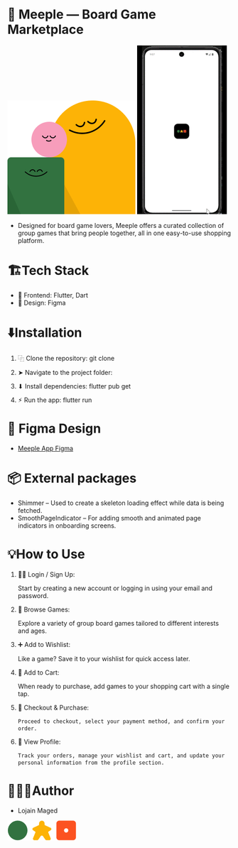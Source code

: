 #   🧩 Meeple — Board Game Marketplace 
  ![Meeple](assets/images/readme.png)            ![App Demo](assets/images/reco.gif) 
  



- Designed for board game lovers, Meeple offers a curated collection of group games that bring people together, all in one easy-to-use shopping platform.

#  🏗️Tech Stack
- 👾 Frontend: Flutter, Dart
- 🎨 Design: Figma


# ⬇️Installation
1. ⿻ Clone the repository:
git clone 

2. ➤ Navigate to the project folder:

3. ⬇ Install dependencies:
flutter pub get

4. ⚡︎ Run the app:
flutter run


# 🎨 Figma Design
 - [Meeple App Figma](https://www.figma.com/design/ldc33ysfM3kJErTUbO9dyb/Meeple-App?node-id=0-1&t=sE0vanjnqwQVfTsu-1)

 # 📦 External packages
 - Shimmer – Used to create a skeleton loading effect while data is being fetched.
 - SmoothPageIndicator – For adding smooth and animated page indicators in onboarding screens.

# 💡How to Use
1. ✍🏽 Login / Sign Up:

      Start by creating a new account or logging in using your email and password.

2. 👀 Browse Games:

      Explore a variety of group board games tailored to different interests and ages.
   
   
3. ➕ Add to Wishlist:

      Like a game? Save it to your wishlist for quick access later.

4.  🛒 Add to Cart:

       When ready to purchase, add games to your shopping cart with a single tap.

5.  💸 Checkout & Purchase:


        Proceed to checkout, select your payment method, and confirm your order.

6.  👤 View Profile:

        Track your orders, manage your wishlist and cart, and update your personal information from the profile section.


#  👨🏻‍🎨Author
- Lojain Maged

![Meeple](assets/images/logo.png)